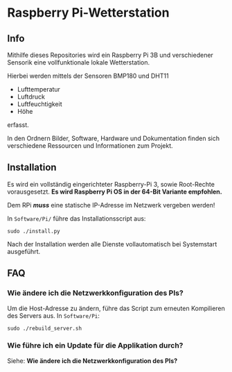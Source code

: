 # Raspberry Pi-Wetterstation
## Info
Mithilfe dieses Repositories wird ein Raspberry Pi 3B und verschiedener Sensorik eine vollfunktionale lokale Wetterstation.

Hierbei werden mittels der Sensoren BMP180 und DHT11 
- Lufttemperatur
- Luftdruck
- Luftfeuchtigkeit
- Höhe

erfasst.

In den Ordnern Bilder, Software, Hardware und Dokumentation finden sich verschiedene Ressourcen und Informationen zum Projekt.


## Installation
Es wird ein vollständig eingerichteter Raspberry-Pi 3, sowie Root-Rechte vorausgesetzt. __Es wird Raspberry Pi OS in der 64-Bit Variante empfohlen.__

Dem RPi ___muss___ eine statische IP-Adresse im Netzwerk vergeben werden!

In `Software/Pi/` führe das Installationsscript aus:

`sudo ./install.py`

Nach der Installation werden alle Dienste vollautomatisch bei Systemstart ausgeführt.

## FAQ
### Wie ändere ich die Netzwerkkonfiguration des PIs?

Um die Host-Adresse zu ändern, führe das Script zum erneuten Kompilieren des Servers aus.
In `Software/Pi`:

`sudo ./rebuild_server.sh`

### Wie führe ich ein Update für die Applikation durch?

Siehe: __Wie ändere ich die Netzwerkkonfiguration des PIs?__
